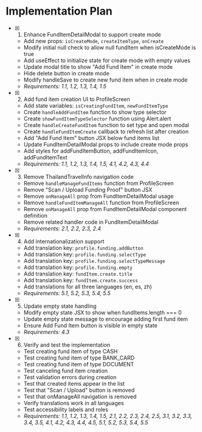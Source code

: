 # Implementation Plan

- [x] 1. Enhance FundItemDetailModal to support create mode
  - Add new props: `isCreateMode`, `createItemType`, `onCreate`
  - Modify initial null check to allow null fundItem when isCreateMode is true
  - Add useEffect to initialize state for create mode with empty values
  - Update modal title to show "Add Fund Item" in create mode
  - Hide delete button in create mode
  - Modify handleSave to create new fund item when in create mode
  - _Requirements: 1.1, 1.2, 1.3, 1.4, 1.5_

- [x] 2. Add fund item creation UI to ProfileScreen
  - Add state variables: `isCreatingFundItem`, `newFundItemType`
  - Create `handleAddFundItem` function to show type selector
  - Create `showFundItemTypeSelector` function using Alert.alert
  - Create `handleCreateFundItem` function to set type and open modal
  - Create `handleFundItemCreate` callback to refresh list after creation
  - Add "Add Fund Item" button JSX below fund items list
  - Update FundItemDetailModal props to include create mode props
  - Add styles for addFundItemButton, addFundItemIcon, addFundItemText
  - _Requirements: 1.1, 1.2, 1.3, 1.4, 1.5, 4.1, 4.2, 4.3, 4.4_

- [x] 3. Remove ThailandTravelInfo navigation code
  - Remove `handleManageFundItems` function from ProfileScreen
  - Remove "Scan / Upload Funding Proof" button JSX
  - Remove `onManageAll` prop from FundItemDetailModal usage
  - Remove `handleFundItemManageAll` function from ProfileScreen
  - Remove `onManageAll` prop from FundItemDetailModal component definition
  - Remove related handler code in FundItemDetailModal
  - _Requirements: 2.1, 2.2, 2.3, 2.4_

- [x] 4. Add internationalization support
  - Add translation key: `profile.funding.addButton`
  - Add translation key: `profile.funding.selectType`
  - Add translation key: `profile.funding.selectTypeMessage`
  - Add translation key: `profile.funding.empty`
  - Add translation key: `fundItem.create.title`
  - Add translation key: `fundItem.create.success`
  - Add translations for all three languages (en, es, zh)
  - _Requirements: 5.1, 5.2, 5.3, 5.4, 5.5_

- [x] 5. Update empty state handling
  - Modify empty state JSX to show when fundItems.length === 0
  - Update empty state message to encourage adding first fund item
  - Ensure Add Fund Item button is visible in empty state
  - _Requirements: 4.3_

- [x] 6. Verify and test the implementation
  - Test creating fund item of type CASH
  - Test creating fund item of type BANK_CARD
  - Test creating fund item of type DOCUMENT
  - Test canceling fund item creation
  - Test validation errors during creation
  - Test that created items appear in the list
  - Test that "Scan / Upload" button is removed
  - Test that onManageAll navigation is removed
  - Verify translations work in all languages
  - Test accessibility labels and roles
  - _Requirements: 1.1, 1.2, 1.3, 1.4, 1.5, 2.1, 2.2, 2.3, 2.4, 2.5, 3.1, 3.2, 3.3, 3.4, 3.5, 4.1, 4.2, 4.3, 4.4, 4.5, 5.1, 5.2, 5.3, 5.4, 5.5_
